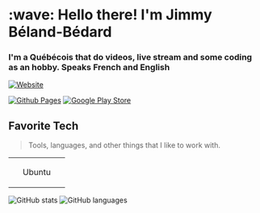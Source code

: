
<h1 align="left" id="macropower-title">:wave: Hello there! I'm Jimmy Béland-Bédard</h1>
<h3 align="left">I'm a Québécois that do videos, live stream and some coding as an hobby. Speaks French and English</h3>
<a href="https://www.noxgamingqc.ca">
  <img src="https://img.shields.io/website?url=https%3A%2F%2Fwww.noxgamingqc.ca&style=for-the-badge&labelColor=333333" alt="Website">
</a>

  [![Github Pages](https://img.shields.io/website?url=https%3A%2F%2Fgithub.jimmybedard.ca&style=for-the-badge&labelColor=333333&logo=github&logoColor=white&label=GitHub%20Pages)](https://github.jimmybedard.ca)
  [![Google Play Store](https://img.shields.io/badge/Google%20Play%20Store-414141?style=for-the-badge&logo=google-play&&link=https%3A%2F%2Fplay.google.com%2Fstore%2Fapps%2Fdev%3Fid%3D5595986730731726399&logoColor=%23ffffff)](https://play.google.com/store/apps/dev?id=5595986730731726399)
<p align="left">
</p>

<h2 align="left" id="macropower-tech">Favorite Tech</h2>

> Tools, languages, and other things that I like to work with.

<table>
  <tr>
    <td align="center" width="96">
        <p>Ubuntu</p>
    </td>
  </tr>
</table>
<img src="https://github-readme-stats.vercel.app/api?username=noxgamingqc&show_icons=true&theme=dracula&include_all_commits=true&count_private=true" alt="GitHub stats">
<img src="https://github-readme-stats.vercel.app/api/top-langs/?username=noxgamingqc&layout=compact&langs_count=7&theme=dracula" alt="GitHub languages">
